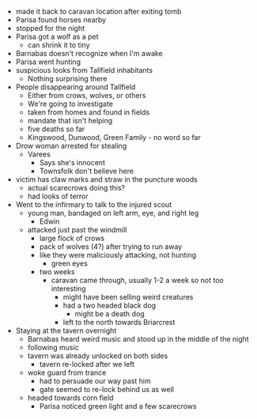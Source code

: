 - made it back to caravan location after exiting tomb
- Parisa found horses nearby
- stopped for the night
- Parisa got a wolf as a pet
  - can shrink it to tiny
- Barnabas doesn't recognize when I'm awake
- Parisa went hunting
- suspicious looks from Tallfield inhabitants
  - Nothing surprising there
- People disappearing around Tallfield
  - Either from crows, wolves, or others
  - We're going to investigate
  - taken from homes and found in fields
  - mandate that isn't helping
  - five deaths so far
  - Kingswood, Dunwood, Green Family - no word so far
- Drow woman arrested for stealing
  - Varees
    - Says she's innocent
    - Townsfolk don't believe here
- victim has claw marks and straw in the puncture woods
  - actual scarecrows doing this?
  - had looks of terror
- Went to the infirmary to talk to the injured scout
  - young man, bandaged on left arm, eye, and right leg
    - Edwin
  - attacked just past the windmill
    - large flock of crows
    - pack of wolves (4?) after trying to run away
    - like they were maliciously attacking, not hunting
      - green eyes
    - two weeks
      - caravan came through, usually 1-2 a week so not too interesting
        - might have been selling weird creatures
        - had a two headed black dog
          - might be a death dog
        - left to the north towards Briarcrest
- Staying at the tavern overnight
  - Barnabas heard weird music and stood up in the middle of the night
  - following music
  - tavern was already unlocked on both sides
    - tavern re-locked after we left
  - woke guard from trance
    - had to persuade our way past him
    - gate seemed to re-lock behind us as well
  - headed towards corn field
    - Parisa noticed green light and a few scarecrows
